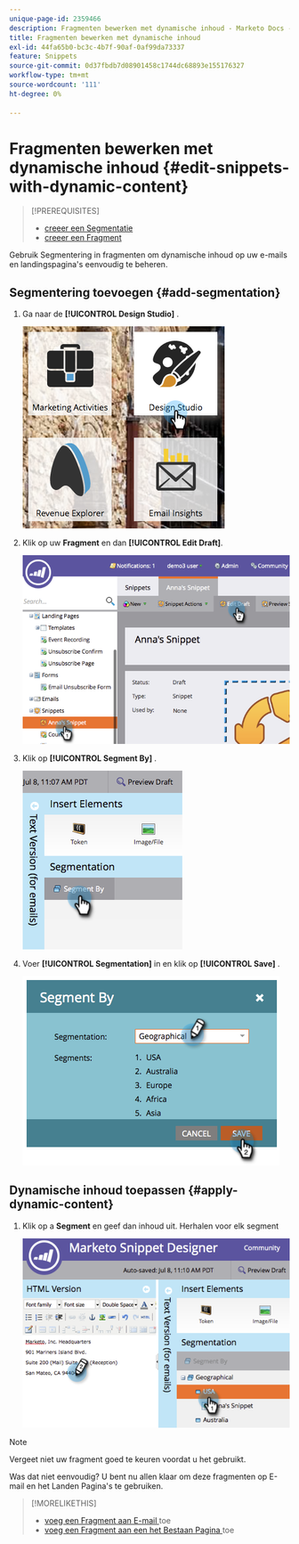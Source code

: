 ```yaml
---
unique-page-id: 2359466
description: Fragmenten bewerken met dynamische inhoud - Marketo Docs - Productdocumentatie
title: Fragmenten bewerken met dynamische inhoud
exl-id: 44fa65b0-bc3c-4b7f-90af-0af99da73337
feature: Snippets
source-git-commit: 0d37fbdb7d08901458c1744dc68893e155176327
workflow-type: tm+mt
source-wordcount: '111'
ht-degree: 0%

---
```


# Fragmenten bewerken met dynamische inhoud {#edit-snippets-with-dynamic-content}

>[!PREREQUISITES]
>
>* [ creeer een Segmentatie ](/help/marketo/product-docs/personalization/segmentation-and-snippets/segmentation/create-a-segmentation.md)
>* [ creeer een Fragment ](/help/marketo/product-docs/personalization/segmentation-and-snippets/snippets/create-a-snippet.md)

Gebruik Segmentering in fragmenten om dynamische inhoud op uw e-mails en landingspagina&#39;s eenvoudig te beheren.

## Segmentering toevoegen {#add-segmentation}

1. Ga naar de **[!UICONTROL Design Studio]** .

   ![](assets/designstudio-1.png)

1. Klik op uw **Fragment** en dan **[!UICONTROL Edit Draft]**.

   ![](assets/image2014-9-16-8-3a59-3a14.png)

1. Klik op **[!UICONTROL Segment By]** .

   ![](assets/image2014-9-16-8-3a59-3a27.png)

1. Voer **[!UICONTROL Segmentation]** in en klik op **[!UICONTROL Save]** .

   ![](assets/image2014-9-16-8-3a59-3a42.png)

## Dynamische inhoud toepassen {#apply-dynamic-content}

1. Klik op a **Segment** en geef dan inhoud uit. Herhalen voor elk segment

   ![](assets/image2014-9-16-8-3a59-3a59.png)

>[!NOTE]
>
>Vergeet niet uw fragment goed te keuren voordat u het gebruikt.

Was dat niet eenvoudig? U bent nu allen klaar om deze fragmenten op E-mail en het Landen Pagina&#39;s te gebruiken.

>[!MORELIKETHIS]
>
>* [ voeg een Fragment aan E-mail ](/help/marketo/product-docs/email-marketing/general/functions-in-the-editor/add-a-snippet-to-an-email.md) toe
>* [ voeg een Fragment aan een het Bestaan Pagina ](/help/marketo/product-docs/demand-generation/landing-pages/personalizing-landing-pages/add-a-snippet-to-a-landing-page.md) toe
